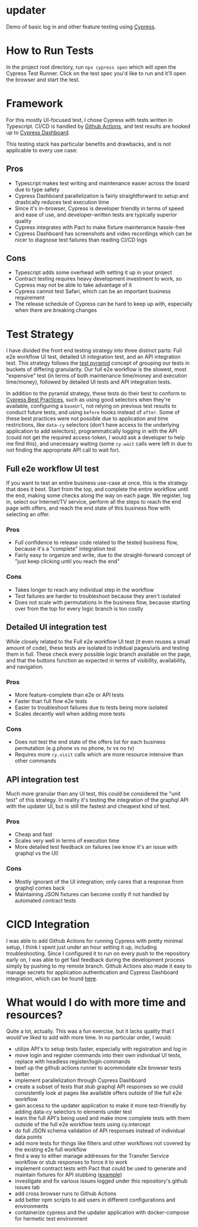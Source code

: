 # updater
Demo of basic log in and other feature testing using [Cypress](https://docs.cypress.io/guides/overview/why-cypress).

# How to Run Tests

In the project root directory, run `npx cypress open` which will open the Cypress Test Runner. Click on the test spec you'd like to run and it'll open the browser and start the test.

# Framework
For this mostly UI-focused test, I chose Cypress with tests written in Typescript. CI/CD is handled by [Github Actions](https://github.com/Joelasaur/updater/actions/workflows/cypress-github-actions.yml), and test results are hooked up to [Cypress Dashboard](https://dashboard.cypress.io/organizations/6ba0b3c0-6cc2-4694-af9e-4fb4eb19385b/projects). 

This testing stack has particular benefits and drawbacks, and is not applicable to every use case:
## Pros

- Typescript makes test writing and maintenance easier across the board due to type safety
- Cypress Dashboard parallelization is fairly straightforward to setup and drastically reduces test execution time
- Since it's in-browser, Cypress is developer friendly in terms of speed and ease of use, and developer-written tests are typically superior quality
- Cypress integrates with Pact to make fixture maintenance hassle-free 
- Cypress Dashboard has screenshots and video recordings which can be nicer to diagnose test failures than reading CI/CD logs
## Cons

- Typescript adds some overhead with setting it up in your project
- Contract testing requires heavy development investment to work, so Cypress may not be able to take advantage of it
- Cypress cannot test Safari, which can be an important business requirement
- The release schedule of Cypress can be hard to keep up with, especially when there are breaking changes
# Test Strategy

I have divided the front end testing strategy into three distinct parts: Full e2e workflow UI test, detailed UI integration test, and an API integration test. This strategy follows the [test pyramid](https://martinfowler.com/articles/practical-test-pyramid.html) concept of grouping our tests in buckets of differing granularity. Our full e2e workflow is the slowest, most "expensive" test (in terms of both maintenance time/money and execution time/money), followed by detailed UI tests and API integration tests. 

In addition to the pyramid strategy, these tests do their best to conform to [Cypress Best Practices](https://docs.cypress.io/guides/references/best-practices), such as using good selectors when they're available, configuring a `baseUrl`, not relying on previous test results to conduct future tests, and using `before` hooks instead of `after`. Some of these best practices were not possible due to application and time restrictions, like `data-cy` selectors (don't have access to the underlying application to add selectors), programmatically logging in with the API (could not get the required access-token, I would ask a developer to help me find this), and unecessary waiting (some `cy.wait` calls were left in due to not finding the appropriate API call to wait for). 

## Full e2e workflow UI test

If you want to test an entire business use-case at once, this is the strategy that does it best. Start from the top, and complete the entire workflow until the end, making some checks along the way on each page. We register, log in, select our Internet/TV service, perform all the steps to reach the end page with offers, and reach the end state of this business flow with selecting an offer. 

### Pros

- Full confidence to release code related to the tested business flow, because it's a "complete" integration test
- Fairly easy to organize and write, due to the straight-forward concept of "just keep clicking until you reach the end"

### Cons

- Takes longer to reach any individual step in the workflow
- Test failures are harder to troubleshoot because they aren't isolated
- Does not scale with permutations in the business flow, because starting over from the top for every logic branch is too costly

## Detailed UI integration test

While closely related to the Full e2e workflow UI test (it even reuses a small amount of code), these tests are isolated to indidual pages/urls and testing them in full. These check every possible logic branch available on the page, and that the buttons function as expected in terms of visibility, availability, and navigation.

### Pros

- More feature-complete than e2e or API tests
- Faster than full flow e2e tests
- Easier to troubleshoot failures due to tests being more isolated
- Scales decently well when adding more tests

### Cons

- Does not test the end state of the offers list for each business permutation (e.g phone vs no phone, tv vs no tv)
- Requires more `cy.visit` calls which are more resource intensive than other commands

## API integration test

Much more granular than any UI test, this could be considered the "unit test" of this strategy. In reality it's testing the integration of the graphql API with the updater UI, but is still the fastest and cheapest kind of test.

### Pros

- Cheap and fast
- Scales very well in terms of execution time
- More detailed test feedback on failures (we know it's an issue with graphql vs the UI)

### Cons

- Mostly ignorant of the UI integration; only cares that a response from graphql comes back
- Maintaining JSON fixtures can become costly if not handled by automated contract tests

# CICD Integration

I was able to add Github Actions for running Cypress with pretty minimal setup, I think I spent just under an hour setting it up, including troubleshooting. Since I configured it to run on every push to the repository early on, I was able to get fast feedback during the development process simply by pushing to my remote branch. Github Actions also made it easy to manage secrets for application authentication and Cypress Dashboard integration, which can be found [here](https://dashboard.cypress.io/organizations/6ba0b3c0-6cc2-4694-af9e-4fb4eb19385b/projects).

# What would I do with more time and resources?

Quite a lot, actually. This was a fun exercise, but it lacks quality that I would've liked to add with more time. In no particular order, I would: 

- utilize API's to setup tests faster, especially with registration and log in
- move login and register commands into their own individual UI tests, replace with headless register/login commands
- beef up the github actions runner to acommodate e2e browser tests better
- implement parallelization through Cypress Dashboard
- create a subset of tests that stub graphql API responses so we could consistently look at pages like available offers outside of the full e2e workflow
- gain access to the updater application to make it more test-friendly by adding data-cy selectors to elements under test
- learn the full API's being used and make more complete tests with them outside of the full e2e workflow tests using cy.intercept
- do full JSON schema validation of API responses instead of individual data points
- add more tests for things like filters and other workflows not covered by the existing e2e full workflow
- find a way to either manage addresses for the Transfer Service workflow or stub responses to force it to work
- implement contract tests with Pact that could be used to generate and maintain fixtures for API stubbing ([example](https://pactflow.io/blog/cypress-pact-front-end-testing-with-confidence/))
- investigate and fix various issues logged under this repository's github issues tab
- add cross browser runs to Github Actions
- add better npm scripts to aid users in different configurations and environments
- containerize cypress and the updater application with docker-compose for hermetic test environment
